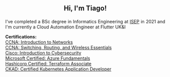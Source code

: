 ## **<p align="center"> Hi, I'm Tiago!**

<p align="justify"> I've completed a BSc degree in Informatics Engineering at <a href="https://www.isep.ipp.pt/Course/Course/87">ISEP</a> in 2021 and I'm currently a Cloud Automation Engineer at Flutter UK&I</p>

<p align="left">
  <b>Certifications: </b><br>
  <a href="https://www.credly.com/badges/a99dd594-f63a-455f-ba32-68c940975b89">CCNA: Introduction to Networks <br>
  <a href="https://www.credly.com/badges/3c057f01-7874-4d2f-8b40-b04f51614bbb">CCNA: Switching, Routing, and Wireless Essentials</a> <br>
  <a href="https://www.credly.com/badges/23d4b6ce-9513-447e-bd71-afebb8ffbf1b">Cisco: Introduction to Cybersecurity</a> <br>
  <a href="https://www.credly.com/badges/51df031a-cfcb-4324-b973-ee26209569ad">Microsoft Certified: Azure Fundamentals</a> <br>
  <a href="https://www.credly.com/badges/0dda60e1-1eee-47be-a788-776482f6e994">Hashicorp Certified: Terraform Associate</a> <br>
  <a href="https://www.credly.com/badges/65ba854c-eeae-4b27-9b44-e649295cd6fa">CKAD: Certified Kubernetes Application Developer</a> <br>
  <br><br>
</p>
